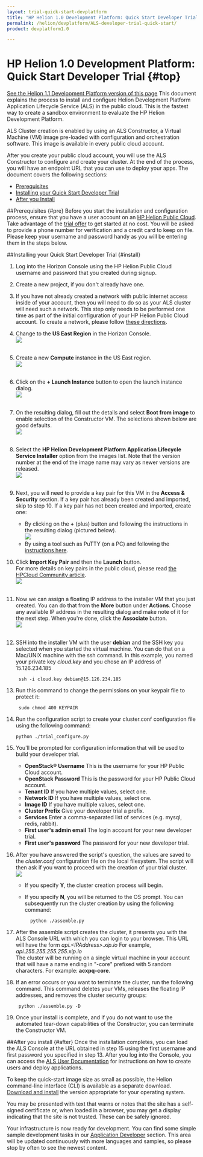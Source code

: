 ```yaml
---
layout: trial-quick-start-devplatform
title: "HP Helion 1.0 Development Platform: Quick Start Developer Trial"
permalink: /helion/devplatform/ALS-developer-trial-quick-start/
product: devplatform1.0

---
```

<!--PUBLISHED-->

# HP Helion 1.0 Development Platform: Quick Start Developer Trial {#top}
[See the Helion 1.1 Development Platform version of this page](/helion/devplatform/1.1/ALS-developer-trial-quick-start/)
This document explains the process to install and configure Helion Development Platform Application Lifecycle Service (ALS) in the public cloud. This is the fastest way to create a sandbox environment to evaluate the HP Helion Development Platform.

ALS Cluster creation is enabled by using an ALS Constructor, a Virtual Machine (VM) image pre-loaded with configuration and orchestration software.  This image is available in every public cloud account.

After you create your public cloud account, you will use the ALS Constructor to configure and create your cluster.  At the end of the process, you will have an endpoint URL that you can use to deploy your apps.
The document covers the following sections:

- [Prerequisites](#pre)
- [Installing your Quick Start Developer Trial](#install)
- [After you Install](#after)

##Prerequisites {#pre}
Before you start the installation and configuration process, ensure that you have a user account on an <a href="https://horizon.hpcloud.com/register" target="_blank">HP Helion Public Cloud</a>. Take advantage of the <a href="http://www.hpcloud.com/cloud-credit" target="_blank">trial offer</a> to get started at no cost. You will be asked to provide a phone number for verification and a credit card to keep on file. Please keep your username and password handy as you will be entering them in the steps below.

##Installing your Quick Start Developer Trial {#install}
1. Log into the Horizon Console using the HP Helion Public Cloud username and password that you created during signup.
2. Create a new project, if you don't already have one.
3. If you have not already created a network with public internet access inside of your account, then you will need to do so as your ALS cluster will need such a network. This step only needs to be performed one time as part of the initial configuration of your HP Helion Public Cloud account.  To create a network, please follow [these directions](https://community.hpcloud.com/article/how-create-or-delete-network#create).
4. Change to the **US East Region** in the Horizon Console. <br /><img src="media/quickstartA.png"/><br /><br />

 
5. Create a new **Compute** instance in the US East region.<br /><img src="media/quickstartB.png"/><br /><br />
6. Click on the  **+ Launch Instance** button to open the launch instance dialog.<br /><img src="media/quickstartC.png"/><br /><br />

7. On the resulting dialog, fill out the details and select **Boot from image** to enable selection of the Constructor VM.  The selections shown below are good defaults.<br /><img src="media/quickstartD.png"/><br /><br />
 
8. Select the **HP Helion Development Platform Application Lifecycle Service Installer** option from the images list. Note that the version number at the end of the image name may vary as newer versions are released.<br /><img src="media/quickstartE.png"/><br /><br />

9. Next, you will need to provide a key pair for this VM in the **Access & Security** section. If a key pair has already been created and imported, skip to step 10. If a key pair has not been created and imported, create one:
	- By clicking on the **+** (plus) button and following the instructions in the resulting dialog (pictured below).<br /><img src="media/quickstartF.png"/>
	- By using a tool such as PuTTY (on a PC) and following the [instructions here](http://kb.siteground.com/how_to_generate_an_ssh_key_on_windows_using_putty/).
1. Click **Import Key Pair** and then the **Launch**   button. <br />For more details on key pairs in the public cloud, please read [the HPCloud Community article](http://community.hpcloud.com/article/managing-your-key-pairs-0).<br /><img src="media/quickstartG.png"/><br /><br />
2. Now we can assign a floating IP address to the installer VM that you just created.  You can do that from the **More** button under **Actions**.  Choose any available IP address in the resulting dialog and make note of it for the next step. When you're done, click the **Associate** button.<br /><img src="media/quickstartH.png"/><br /><br />
 
3. SSH into the installer VM with the user **debian** and the SSH key you selected when you started the virtual machine. You can do that on a Mac/UNIX machine with the ssh command. In this example, you named your private key *cloud.key* and you chose an IP address of 15.126.234.185

		ssh -i cloud.key debian@15.126.234.185


1. Run this command to change the permissions on your keypair file to protect it:

		sudo chmod 400 KEYPAIR

1.  Run the configuration script to create your cluster.conf configuration file using the following command:

		python ./trial_configure.py

1.  You'll be prompted for configuration information that will be used to build your developer trial.
	- **OpenStack&#174; Username** This is the username for your HP Public Cloud account.
	- **OpenStack Password** This is the password for your HP Public Cloud account.
	- **Tenant ID** If you have multiple values, select one.
	- **Network ID** If you have multiple values, select one.
	- **Image ID** If you have multiple values, select one.
	- **Cluster Prefix** Give your developer trial a prefix.
	- **Services** Enter a comma-separated list of services (e.g. mysql, redis, rabbit).
	- **First user's admin email** The login account for your new developer trial.
	- **First user's password** The password for your new developer trial.

1. After you have answered the script's question, the values are saved to the *cluster.conf* configuration file on the local filesystem. The script will then ask if you want to proceed with the creation of your trial cluster.<br /><img src="media/quickstartH.png"/>
	- If you specify **Y**, the cluster creation process will begin.
	- If you specify **N**, you will be returned to the OS prompt. You can subsequently run the cluster creation by using the following command:

			python ./assemble.py

3. After the assemble script creates the cluster, it presents you with the ALS Console URL with which you can login to your browser. This URL will have the form *api.&#60;IPAddress>.xip.io*  For example, *api.255.255.255.255.xip.io* <br /> The cluster will be running on a single virtual machine in your account that will have a name ending in "-core" prefixed with 5 random characters.  For example: **acxpq-core**. 
4. If an error occurs or you want to terminate the cluster, run the following command. This command deletes your VMs, releases the floating IP addresses, and removes the cluster security groups: 

		python ./assemble.py -D 

5. Once your install is complete, and if you do not want to use the automated tear-down capabilities of the Constructor, you can terminate the Constructor VM.

##After you install {#after}
Once the installation completes, you can load the ALS Console at the URL obtained in step 15 using the first username and first password you specified in step 13. After you log into the Console, you can access the [ALS User Documentation](/als/v1/user/) for instructions on how to create users and deploy applications.

To keep the quick-start image size as small as possible, the Helion command-line interface (CLI) is available as a separate download. [Download and install](/als/v1/client/download) the version appropriate for your operating system.

You may be presented with text that warns or notes that the site has a self-signed certificate or, when loaded in a browser, you may get a display indicating that the site is not trusted. These can be safely ignored.

Your infrastructure is now ready for development. You can find some simple sample development tasks in our [Application Developer](/helion/devplatform/appdev/) section. This area will be updated continuously with more languages and samples, so please stop by often to see the newest content.
